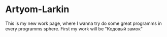 # Artyom-Larkin
This is my new work page, where I wanna try do some great programms in every programms sphere. First my work will be "Кодовый замок"

